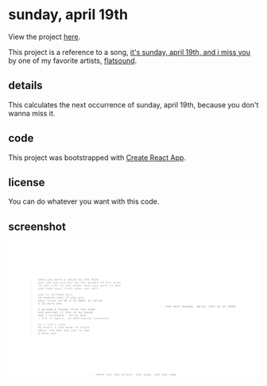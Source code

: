 # sunday, april 19th
View the project [here](https://sunday-april-19th.herokuapp.com/).

This project is a reference to a song, [it's sunday, april 19th, and i miss you](https://www.youtube.com/watch?v=4x7Csbr-Owo) by one of my favorite artists, [flatsound](https://www.flatsound.org/).

## details
This calculates the next occurrence of sunday, april 19th, because you don't wanna miss it.

## code
This project was bootstrapped with [Create React App](https://github.com/facebook/create-react-app).

## license
You can do whatever you want with this code.

## screenshot
![image](./screenshot.png)